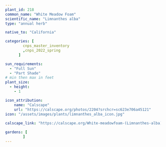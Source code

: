 ```yaml
---
plant_id: 218 
common_name: "White Meadow Foam"
scientific_name: "Limnanthes alba"
type: "annual herb"

native_to: "California"

categories: [
        cnps_master_inventory
        ,cnps_2022_spring
      ]

sun_requirements:
  - "Full Sun"
  - "Part Shade"
# min then max in feet
plant_size:
  - height: 
    - 1 

icon_attribution: 
    name: "Calscape"
    url: "https://calscape.org/photos/2204?srchcr=sc623e706a45121"
icon: "/assets/images/plants/limnanthes_alba_icon.jpg"
 
calscape_link: "https://calscape.org/White-meadowfoam-(Limnanthes-alba)"

gardens: [
        ]
---
```








